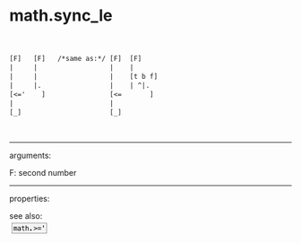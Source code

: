 # math.sync_le

```


[F]   [F]   /*same as:*/ [F]  [F]
|     |                  |    |
|     |                  |    [t b f]
|     |.                 |    | ^|.
[<='    ]                [<=       ]
|                        |
[_]                      [_]

            
```
---
arguments:

F: second number<br>

---
properties:


see also:<br>
![math.&gt;=&#39;](img/object_math.&gt;=&#39;.png)
